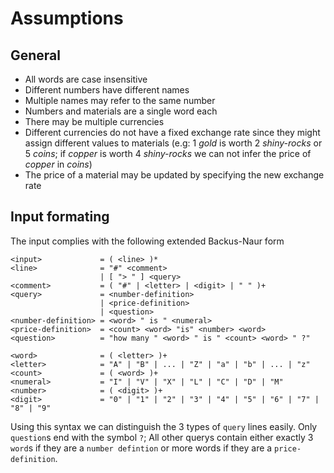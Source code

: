 # Assumptions

## General

- All words are case insensitive
- Different numbers have different names
- Multiple names may refer to the same number
- Numbers and materials are a single word each
- There may be multiple currencies
- Different currencies do not have a fixed exchange rate since they might assign different values to materials (e.g: 1 *gold* is worth 2 *shiny-rocks* or 5 *coins*; if *copper* is worth 4 *shiny-rocks* we can not infer the price of *copper* in *coins*)
- The price of a material may be updated by specifying the new exchange rate


## Input formating

The input complies with the following extended Backus-Naur form

```
<input>             = ( <line> )*
<line>              = "#" <comment>
                    | [ "> " ] <query>
<comment>           = ( "#" | <letter> | <digit> | " " )+
<query>             = <number-definition>
                    | <price-definition>
                    | <question>
<number-definition> = <word> " is " <numeral>
<price-definition>  = <count> <word> "is" <number> <word>
<question>          = "how many " <word> " is " <count> <word> " ?"

<word>              = ( <letter> )+
<letter>            = "A" | "B" | ... | "Z" | "a" | "b" | ... | "z"
<count>             = ( <word> )+
<numeral>           = "I" | "V" | "X" | "L" | "C" | "D" | "M"
<number>            = ( <digit> )+
<digit>             = "0" | "1" | "2" | "3" | "4" | "5" | "6" | "7" | "8" | "9"
```

Using this syntax we can distinguish the 3 types of `query` lines easily.
Only `question`s end with the symbol `?`; All other querys contain either exactly 3 `word`s if they are a `number defintion` or more words if they are a `price-definition`.
